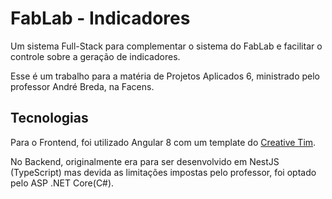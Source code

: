 # FabLab - Indicadores

Um sistema Full-Stack para complementar o sistema do FabLab e facilitar o controle sobre a geração de indicadores.

Esse é um trabalho para a matéria de Projetos Aplicados 6, ministrado pelo professor André Breda, na Facens.

## Tecnologias

Para o Frontend, foi utilizado Angular 8 com um template do [Creative Tim](https://www.creative-tim.com/).

No Backend, originalmente era para ser desenvolvido em NestJS (TypeScript) mas devida as limitações impostas pelo professor, foi optado pelo ASP .NET Core(C#).
